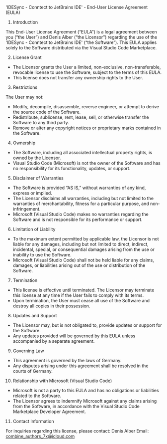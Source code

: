 'IDESync - Conntect to JetBrains IDE' - End-User License Agreement (EULA)

1. Introduction

This End-User License Agreement (“EULA”) is a legal agreement between you (“the User”) and Denis Alber (“the Licensor”) regarding the use of the 'IDESync - Conntect to JetBrains IDE' (“the Software”). This EULA applies solely to the Software distributed via the Visual Studio Code Marketplace.

2. License Grant
- The Licensor grants the User a limited, non-exclusive, non-transferable, revocable license to use the Software, subject to the terms of this EULA.
- This license does not transfer any ownership rights to the User.

3. Restrictions

The User may not:
- Modify, decompile, disassemble, reverse engineer, or attempt to derive the source code of the Software.
- Redistribute, sublicense, rent, lease, sell, or otherwise transfer the Software to any third party.
- Remove or alter any copyright notices or proprietary marks contained in the Software.

4. Ownership
- The Software, including all associated intellectual property rights, is owned by the Licensor.
- Visual Studio Code (Microsoft) is not the owner of the Software and has no responsibility for its functionality, updates, or support.

5. Disclaimer of Warranties
- The Software is provided “AS IS,” without warranties of any kind, express or implied.
- The Licensor disclaims all warranties, including but not limited to the warranties of merchantability, fitness for a particular purpose, and non-infringement.
- Microsoft (Visual Studio Code) makes no warranties regarding the Software and is not responsible for its performance or support.

6. Limitation of Liability
- To the maximum extent permitted by applicable law, the Licensor is not liable for any damages, including but not limited to direct, indirect, incidental, special, or consequential damages arising from the use or inability to use the Software.
- Microsoft (Visual Studio Code) shall not be held liable for any claims, damages, or liabilities arising out of the use or distribution of the Software.

7. Termination
- This license is effective until terminated. The Licensor may terminate this license at any time if the User fails to comply with its terms.
- Upon termination, the User must cease all use of the Software and destroy all copies in their possession.

8. Updates and Support
- The Licensor may, but is not obligated to, provide updates or support for the Software.
- Any updates provided will be governed by this EULA unless accompanied by a separate agreement.

9. Governing Law
- This agreement is governed by the laws of Germany.
- Any disputes arising under this agreement shall be resolved in the courts of Germany.

10. Relationship with Microsoft (Visual Studio Code)
- Microsoft is not a party to this EULA and has no obligations or liabilities related to the Software.
- The Licensor agrees to indemnify Microsoft against any claims arising from the Software, in accordance with the Visual Studio Code Marketplace Developer Agreement.

11. Contact Information

For inquiries regarding this license, please contact:
Denis Alber
Email: combine_authors_7x@icloud.com
